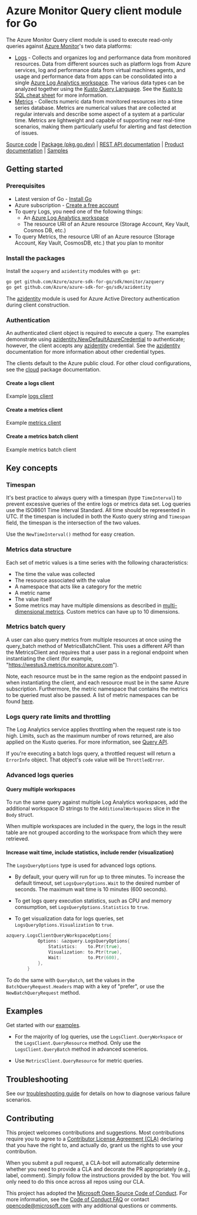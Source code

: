 # Azure Monitor Query client module for Go

The Azure Monitor Query client module is used to execute read-only queries against [Azure Monitor][azure_monitor_overview]'s two data platforms:

- [Logs][logs_overview] - Collects and organizes log and performance data from monitored resources. Data from different sources such as platform logs from Azure services, log and performance data from virtual machines agents, and usage and performance data from apps can be consolidated into a single [Azure Log Analytics workspace][log_analytics_workspace]. The various data types can be analyzed together using the [Kusto Query Language][kusto_query_language]. See the [Kusto to SQL cheat sheet][kusto_to_sql] for more information.
- [Metrics][metrics_overview] - Collects numeric data from monitored resources into a time series database. Metrics are numerical values that are collected at regular intervals and describe some aspect of a system at a particular time. Metrics are lightweight and capable of supporting near real-time scenarios, making them particularly useful for alerting and fast detection of issues.

[Source code][azquery_repo] | [Package (pkg.go.dev)][azquery_pkg_go] | [REST API documentation][monitor_rest_docs] | [Product documentation][monitor_docs] | [Samples][azquery_pkg_go_samples]

## Getting started

### Prerequisites

* Latest version of Go - [Install Go](https://go.dev/doc/install)
* Azure subscription - [Create a free account][azure_sub]
* To query Logs, you need one of the following things:
  * An [Azure Log Analytics workspace][log_analytics_workspace_create]
  * The resource URI of an Azure resource (Storage Account, Key Vault, Cosmos DB, etc.)
* To query Metrics, the resource URI of an Azure resource (Storage Account, Key Vault, CosmosDB, etc.) that you plan to monitor

### Install the packages

Install the `azquery` and `azidentity` modules with `go get`:

```bash
go get github.com/Azure/azure-sdk-for-go/sdk/monitor/azquery
go get github.com/Azure/azure-sdk-for-go/sdk/azidentity
```

The [azidentity][azure_identity] module is used for Azure Active Directory authentication during client construction.

### Authentication

An authenticated client object is required to execute a query. The examples demonstrate using [azidentity.NewDefaultAzureCredential][default_cred_ref] to authenticate; however, the client accepts any [azidentity][azure_identity] credential. See the [azidentity][azure_identity] documentation for more information about other credential types.

The clients default to the Azure public cloud. For other cloud configurations, see the [cloud][cloud_documentation] package documentation.

#### Create a logs client

Example [logs client][example_logs_client]

#### Create a metrics client

Example [metrics client][example_metrics_client]

#### Create a metrics batch client

Example metrics batch client

## Key concepts

### Timespan

It's best practice to always query with a timespan (type `TimeInterval`) to prevent excessive queries of the entire logs or metrics data set. Log queries use the ISO8601 Time Interval Standard. All time should be represented in UTC. If the timespan is included in both the Kusto query string and `Timespan` field, the timespan is the intersection of the two values.

Use the `NewTimeInterval()` method for easy creation.

### Metrics data structure

Each set of metric values is a time series with the following characteristics:

- The time the value was collected
- The resource associated with the value
- A namespace that acts like a category for the metric
- A metric name
- The value itself
- Some metrics may have multiple dimensions as described in [multi-dimensional metrics][multi-metrics]. Custom metrics can have up to 10 dimensions.

### Metrics batch query

A user can also query metrics from multiple resources at once using the query_batch method of MetricsBatchClient. This uses a different API than the MetricsClient and requires that a user pass in a regional endpoint when instantiating the client (for example, "https://westus3.metrics.monitor.azure.com").

Note, each resource must be in the same region as the endpoint passed in when instantiating the client, and each resource must be in the same Azure subscription. Furthermore, the metric namespace that contains the metrics to be queried must also be passed. A list of metric namespaces can be found [here][metric_namespaces].

### Logs query rate limits and throttling

The Log Analytics service applies throttling when the request rate is too high. Limits, such as the maximum number of rows returned, are also applied on the Kusto queries. For more information, see [Query API][service_limits].

If you're executing a batch logs query, a throttled request will return a `ErrorInfo` object. That object's `code` value will be `ThrottledError`.

### Advanced logs queries

#### Query multiple workspaces

To run the same query against multiple Log Analytics workspaces, add the additional workspace ID strings to the `AdditionalWorkspaces` slice in the `Body` struct. 

When multiple workspaces are included in the query, the logs in the result table are not grouped according to the workspace from which they were retrieved.

#### Increase wait time, include statistics, include render (visualization)

The `LogsQueryOptions` type is used for advanced logs options.

* By default, your query will run for up to three minutes. To increase the default timeout, set `LogsQueryOptions.Wait` to the desired number of seconds. The maximum wait time is 10 minutes (600 seconds).

* To get logs query execution statistics, such as CPU and memory consumption, set `LogsQueryOptions.Statistics` to `true`.

* To get visualization data for logs queries, set `LogsQueryOptions.Visualization` to `true`.

```go
azquery.LogsClientQueryWorkspaceOptions{
			Options: &azquery.LogsQueryOptions{
				Statistics:    to.Ptr(true),
				Visualization: to.Ptr(true),
				Wait:          to.Ptr(600),
			},
		}
```

To do the same with `QueryBatch`, set the values in the `BatchQueryRequest.Headers` map with a key of "prefer", or use the `NewBatchQueryRequest` method.

## Examples

Get started with our [examples][azquery_pkg_go_samples].

* For the majority of log queries, use the `LogsClient.QueryWorkspace` or the `LogsClient.QueryResource` method. Only use the `LogsClient.QueryBatch` method in advanced scenerios.

* Use `MetricsClient.QueryResource` for metric queries.

## Troubleshooting

See our [troubleshooting guide][troubleshooting_guide] for details on how to diagnose various failure scenarios.

## Contributing

This project welcomes contributions and suggestions. Most contributions require you to agree to a [Contributor License Agreement (CLA)][cla] declaring that you have the right to, and actually do, grant us the rights to use your contribution.

When you submit a pull request, a CLA-bot will automatically determine whether you need to provide a CLA and decorate
the PR appropriately (e.g., label, comment). Simply follow the instructions provided by the bot. You will only need to
do this once across all repos using our CLA.

This project has adopted the [Microsoft Open Source Code of Conduct][coc]. For more information, see
the [Code of Conduct FAQ][coc_faq] or contact [opencode@microsoft.com][coc_contact] with any additional questions or
comments.

<!-- LINKS -->
[azquery_repo]: https://github.com/Azure/azure-sdk-for-go/tree/main/sdk/monitor/azquery
[azquery_pkg_go]: https://pkg.go.dev/github.com/Azure/azure-sdk-for-go/sdk/monitor/azquery
[azquery_pkg_go_docs]: https://pkg.go.dev/github.com/Azure/azure-sdk-for-go/sdk/monitor/azquery#section-documentation
[azquery_pkg_go_samples]: https://pkg.go.dev/github.com/Azure/azure-sdk-for-go/sdk/monitor/azquery#pkg-examples
[azure_identity]: https://pkg.go.dev/github.com/Azure/azure-sdk-for-go/sdk/azidentity
[azure_sub]: https://azure.microsoft.com/free/
[azure_monitor_overview]: https://learn.microsoft.com/azure/azure-monitor/overview
[context]: https://pkg.go.dev/context
[cloud_documentation]: https://pkg.go.dev/github.com/Azure/azure-sdk-for-go/sdk/azcore/cloud
[default_cred_ref]: https://github.com/Azure/azure-sdk-for-go/tree/main/sdk/azidentity#defaultazurecredential
[example_logs_client]: https://pkg.go.dev/github.com/Azure/azure-sdk-for-go/sdk/monitor/azquery#example-NewLogsClient
[example_metrics_client]: https://pkg.go.dev/github.com/Azure/azure-sdk-for-go/sdk/monitor/azquery#example-NewMetricsClient
[go_samples]: (https://github.com/Azure-Samples/azure-sdk-for-go-samples)
[kusto_query_language]: https://learn.microsoft.com/azure/data-explorer/kusto/query/
[kusto_to_sql]: https://learn.microsoft.com/azure/data-explorer/kusto/query/sqlcheatsheet
[log_analytics_workspace]: https://learn.microsoft.com/azure/azure-monitor/logs/log-analytics-workspace-overview
[log_analytics_workspace_create]: https://learn.microsoft.com/azure/azure-monitor/logs/quick-create-workspace
[logs_overview]: https://learn.microsoft.com/azure/azure-monitor/logs/data-platform-logs
[metrics_overview]: https://learn.microsoft.com/azure/azure-monitor/essentials/data-platform-metrics
[metric_namespaces]: https://learn.microsoft.com/azure/azure-monitor/reference/supported-metrics/metrics-index#metrics-by-resource-provider
[monitor_docs]: https://learn.microsoft.com/azure/azure-monitor/
[monitor_rest_docs]: https://learn.microsoft.com/rest/api/monitor/
[multi-metrics]: https://learn.microsoft.com/azure/azure-monitor/essentials/data-platform-metrics#multi-dimensional-metrics
[service_limits]: https://learn.microsoft.com/azure/azure-monitor/service-limits#la-query-api
[troubleshooting_guide]: https://github.com/Azure/azure-sdk-for-go/blob/main/sdk/monitor/azquery/TROUBLESHOOTING.md
[cla]: https://cla.microsoft.com
[coc]: https://opensource.microsoft.com/codeofconduct/
[coc_faq]: https://opensource.microsoft.com/codeofconduct/faq/
[coc_contact]: mailto:opencode@microsoft.com
